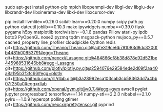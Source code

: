 sudo apt-get install python-pip mpich libopenmpi-dev libgl-dev libglu-dev libxrandr-dev libxinerama-dev libxi-dev libxcursor-dev



pip install llvmlite==0.26.0 scikit-learn==0.20.0 numpy scipy path.py python-dateutil joblib==0.10.3 mako ipywidgets numba==0.39.0 flask pygame h5py matplotlib torchvision==0.1.6 pandas Pillow atari-py ipdb boto3 PyOpenGL nose2 pyzmq tqdm msgpack-python mujoco_py==0.5.7 cached_property line_profiler cloudpickle Cython redis git+https://github.com/Theano/Theano.git@adfe319ce6b781083d8dc3200fb4481b00853791#egg=Theano git+https://github.com/neocxi/Lasagne.git@484866cf8b38d878e92d521be445968531646bb8#egg=Lasagne git+https://github.com/plotly/plotly.py.git@2594076e29584ede2d09f2aa40a8a195b3f3fc66#egg=plotly git+https://github.com/rll/rllab.git@b3a28992eca103cab3cb58363dd7a4bb07f250a0#egg=rllab git+https://github.com/openai/gym.git@v0.7.4#egg=gym awscli pyglet jupyter progressbar2 tensorflow==1.14 numpy-stl==2.2.0 nibabel==2.1.0 pylru==1.0.9 hyperopt polling gtimer git+https://github.com/neocxi/prettytensor.git pyprind
